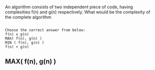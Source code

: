 An algorithm consists of two independent piece of code, having complexities f(n) and g(n) respectively. What would be the complexity of the complete algorithm




```

Choose the correct answer from below:
f(n) x g(n)
MAX( f(n), g(n) )
MIN ( f(n), g(n) )
f(n) + g(n)

```


## MAX( f(n), g(n) )
